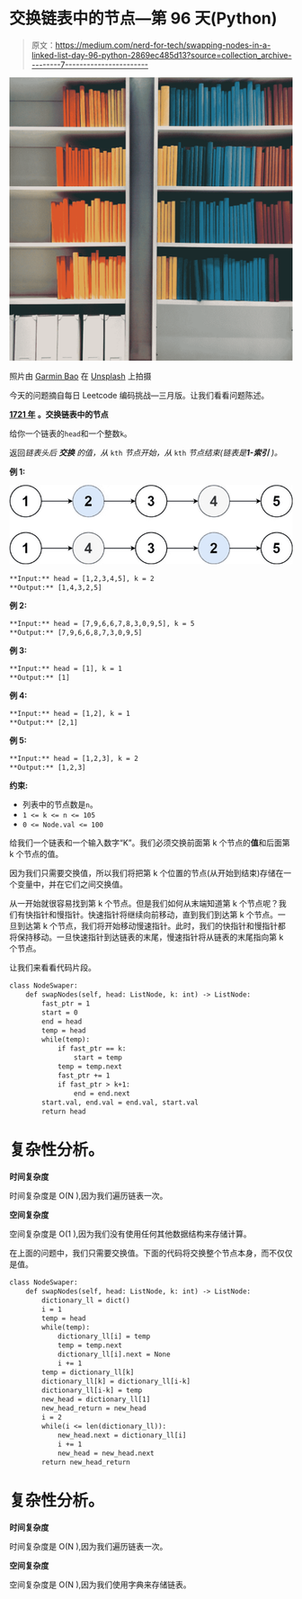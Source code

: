 # 交换链表中的节点—第 96 天(Python)

> 原文：<https://medium.com/nerd-for-tech/swapping-nodes-in-a-linked-list-day-96-python-2869ec485d13?source=collection_archive---------7----------------------->

![](img/a5f8621c6715c3f95bf54e160fe06fa6.png)

照片由 [Garmin Bao](https://unsplash.com/@garminb?utm_source=medium&utm_medium=referral) 在 [Unsplash](https://unsplash.com?utm_source=medium&utm_medium=referral) 上拍摄

今天的问题摘自每日 Leetcode 编码挑战—三月版。让我们看看问题陈述。

[**1721 年**](https://leetcode.com/problems/swapping-nodes-in-a-linked-list/) **。交换链表中的节点**

给你一个链表的`head`和一个整数`k`。

返回*链表头后* ***交换*** *的值，从* `kth` *节点开始，从* `kth` *节点结束(链表是****1-索引*** *)。*

**例 1:**

![](img/29f68de7016dd4507d0f7520de2b622c.png)

```
**Input:** head = [1,2,3,4,5], k = 2
**Output:** [1,4,3,2,5]
```

**例 2:**

```
**Input:** head = [7,9,6,6,7,8,3,0,9,5], k = 5
**Output:** [7,9,6,6,8,7,3,0,9,5]
```

**例 3:**

```
**Input:** head = [1], k = 1
**Output:** [1]
```

**例 4:**

```
**Input:** head = [1,2], k = 1
**Output:** [2,1]
```

**例 5:**

```
**Input:** head = [1,2,3], k = 2
**Output:** [1,2,3]
```

**约束:**

*   列表中的节点数是`n`。
*   `1 <= k <= n <= 105`
*   `0 <= Node.val <= 100`

给我们一个链表和一个输入数字“K”。我们必须交换前面第 k 个节点的**值**和后面第 k 个节点的值。

因为我们只需要交换值，所以我们将把第 k 个位置的节点(从开始到结束)存储在一个变量中，并在它们之间交换值。

从一开始就很容易找到第 k 个节点。但是我们如何从末端知道第 k 个节点呢？我们有快指针和慢指针。快速指针将继续向前移动，直到我们到达第 k 个节点。一旦到达第 k 个节点，我们将开始移动慢速指针。此时，我们的快指针和慢指针都将保持移动。一旦快速指针到达链表的末尾，慢速指针将从链表的末尾指向第 k 个节点。

让我们来看看代码片段。

```
class NodeSwaper:
    def swapNodes(self, head: ListNode, k: int) -> ListNode:
        fast_ptr = 1
        start = 0
        end = head
        temp = head
        while(temp):
            if fast_ptr == k:
                start = temp
            temp = temp.next
            fast_ptr += 1
            if fast_ptr > k+1:
                end = end.next
        start.val, end.val = end.val, start.val
        return head
```

# 复杂性分析。

**时间复杂度**

时间复杂度是 O(N ),因为我们遍历链表一次。

**空间复杂度**

空间复杂度是 O(1 ),因为我们没有使用任何其他数据结构来存储计算。

在上面的问题中，我们只需要交换值。下面的代码将交换整个节点本身，而不仅仅是值。

```
class NodeSwaper:
    def swapNodes(self, head: ListNode, k: int) -> ListNode:
        dictionary_ll = dict()
        i = 1
        temp = head
        while(temp):
            dictionary_ll[i] = temp
            temp = temp.next
            dictionary_ll[i].next = None
            i += 1
        temp = dictionary_ll[k]
        dictionary_ll[k] = dictionary_ll[i-k]
        dictionary_ll[i-k] = temp
        new_head = dictionary_ll[1]
        new_head_return = new_head
        i = 2
        while(i <= len(dictionary_ll)):
            new_head.next = dictionary_ll[i]
            i += 1
            new_head = new_head.next
        return new_head_return
```

# 复杂性分析。

**时间复杂度**

时间复杂度是 O(N ),因为我们遍历链表一次。

**空间复杂度**

空间复杂度是 O(N ),因为我们使用字典来存储链表。
